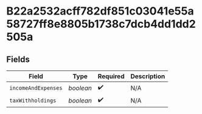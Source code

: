 # B22a2532acff782df851c03041e55a58727ff8e8805b1738c7dcb4dd1dd2505a


## Fields

| Field               | Type                | Required            | Description         |
| ------------------- | ------------------- | ------------------- | ------------------- |
| `incomeAndExpenses` | *boolean*           | :heavy_check_mark:  | N/A                 |
| `taxWithholdings`   | *boolean*           | :heavy_check_mark:  | N/A                 |